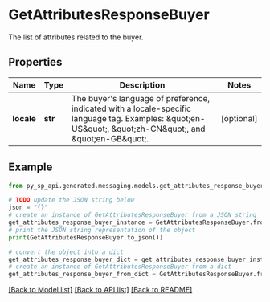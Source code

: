 # GetAttributesResponseBuyer

The list of attributes related to the buyer.

## Properties

Name | Type | Description | Notes
------------ | ------------- | ------------- | -------------
**locale** | **str** | The buyer&#39;s language of preference, indicated with a locale-specific language tag. Examples: \&quot;en-US\&quot;, \&quot;zh-CN\&quot;, and \&quot;en-GB\&quot;. | [optional] 

## Example

```python
from py_sp_api.generated.messaging.models.get_attributes_response_buyer import GetAttributesResponseBuyer

# TODO update the JSON string below
json = "{}"
# create an instance of GetAttributesResponseBuyer from a JSON string
get_attributes_response_buyer_instance = GetAttributesResponseBuyer.from_json(json)
# print the JSON string representation of the object
print(GetAttributesResponseBuyer.to_json())

# convert the object into a dict
get_attributes_response_buyer_dict = get_attributes_response_buyer_instance.to_dict()
# create an instance of GetAttributesResponseBuyer from a dict
get_attributes_response_buyer_from_dict = GetAttributesResponseBuyer.from_dict(get_attributes_response_buyer_dict)
```
[[Back to Model list]](../README.md#documentation-for-models) [[Back to API list]](../README.md#documentation-for-api-endpoints) [[Back to README]](../README.md)


